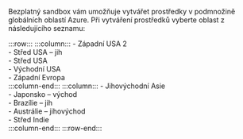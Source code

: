 Bezplatný sandbox vám umožňuje vytvářet prostředky v podmnožině globálních oblastí Azure. Při vytváření prostředků vyberte oblast z následujícího seznamu:

:::row:::
    :::column:::
        - Západní USA 2  
        - Střed USA – jih  
        - Střed USA  
        - Východní USA  
        - Západní Evropa  
    :::column-end:::
    :::column:::
        - Jihovýchodní Asie  
        - Japonsko – východ  
        - Brazílie – jih  
        - Austrálie – jihovýchod  
        - Střed Indie  
    :::column-end:::
:::row-end:::
